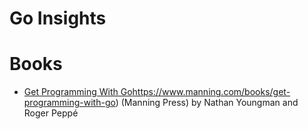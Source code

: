 Go Insights
===========

Books
=====

* [Get Programming With Go](https://www.manning.com/books/get-programming-with-go)https://www.manning.com/books/get-programming-with-go) (Manning Press) by Nathan Youngman and Roger Peppé
